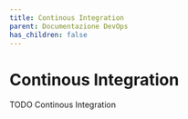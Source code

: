 ```yaml
---
title: Continous Integration
parent: Documentazione DevOps
has_children: false
---
```


# Continous Integration
TODO Continous Integration